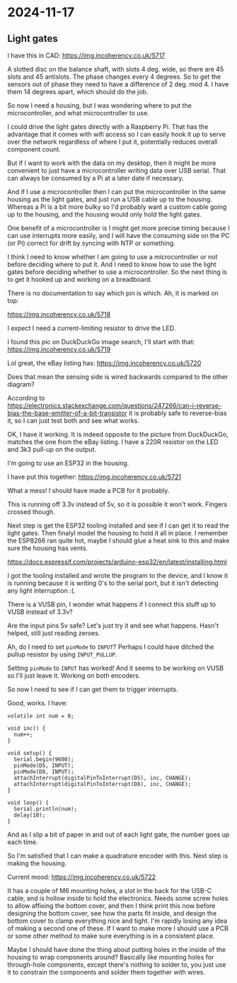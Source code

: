 # 2024-11-17

## Light gates

I have this in CAD: https://img.incoherency.co.uk/5717

A slotted disc on the balance shaft, with slots 4 deg. wide, so there are 45 slots and 45 antislots. The phase
changes every 4 degrees. So to get the sensors out of phase they need to have a difference of 2 deg. mod 4. I
have them 14 degrees apart, which should do the job.

So now I need a housing, but I was wondering where to put the microcontroller, and what microcontroller to use.

I could drive the light gates directly with a Raspberry Pi. That has the advantage that it comes with wifi
access so I can easily hook it up to serve over the network regardless of where I put it, potentially
reduces overall component count.

But if I want to work with the data on my desktop, then it might be more convenient to just have a microcontroller
writing data over USB serial. That can always be consumed by a Pi at a later date if necessary.

And if I use a microcontroller then I can put the microcontroller in the same housing as the light gates, and
just run a USB cable up to the housing. Whereas a Pi is a bit more bulky so I'd probably want a custom cable
going up to the housing, and the housing would only hold the light gates.

One benefit of a microcontroller is I might get more precise timing because I can use interrupts more easily,
and I will have the consuming side on the PC (or Pi) correct for drift by syncing with NTP or something.

I think I need to know whether I am going to use a microcontroller or not before deciding where to put it.
And I need to know how to use the light gates before deciding whether to use a microcontroller. So the next
thing is to get it hooked up and working on a breadboard.

There is no documentation to say which pin is which. Ah, it is marked on top:

https://img.incoherency.co.uk/5718

I expect I need a current-limiting resistor to drive the LED.

I found this pic on DuckDuckGo image search, I'll start with that: https://img.incoherency.co.uk/5719

Lol great, the eBay listing has: https://img.incoherency.co.uk/5720

Does that mean the sensing side is wired backwards compared to the other diagram?

According to https://electronics.stackexchange.com/questions/247266/can-i-reverse-bias-the-base-emitter-of-a-bjt-transistor it is probably safe to reverse-bias it, so I can just test both and see what works.

OK, I have it working. It is indeed opposite to the picture from DuckDuckGo, matches the one from the eBay
listing. I have a 220R resistor on the LED and 3k3 pull-up on the output.

I'm going to use an ESP32 in the housing.

I have put this together: https://img.incoherency.co.uk/5721

What a mess! I should have made a PCB for it probably.

This is running off 3.3v instead of 5v, so it is possible it won't work. Fingers crossed though.

Next step is get the ESP32 tooling installed and see if I can get it to read the light gates. Then
finalyl model the housing to hold it all in place. I remember the ESP8266 ran quite hot, maybe I should glue a heat
sink to this and make sure the housing has vents.

https://docs.espressif.com/projects/arduino-esp32/en/latest/installing.html

I got the tooling installed and wrote the program to the device, and I know it is running because it is writing
0's to the serial port, but it isn't detecting any light interruption :(.

There is a VUSB pin, I wonder what happens if I connect this stuff up to VUSB instead of 3.3v?

Are the input pins 5v safe? Let's just try it and see what happens. Hasn't helped, still just reading zeroes.

Ah, do I need to set `pinMode` to `INPUT`? Perhaps I could have ditched the pullup resistor by using `INPUT_PULLUP`.

Setting `pinMode` to `INPUT` has worked! And it seems to be working on VUSB so I'll just leave it. Working
on both encoders.

So now I need to see if I can get them to trigger interrupts.

Good, works. I have:

    volatile int num = 0;
    
    void inc() {
      num++;
    }
    
    void setup() {
      Serial.begin(9600);
      pinMode(D5, INPUT);
      pinMode(D8, INPUT);
      attachInterrupt(digitalPinToInterrupt(D5), inc, CHANGE);
      attachInterrupt(digitalPinToInterrupt(D8), inc, CHANGE);
    }
    
    void loop() {
      Serial.println(num);
      delay(10);
    }

And as I slip a bit of paper in and out of each light gate, the number goes up each time.

So I'm satisfied that I can make a quadrature encoder with this. Next step is making the housing.

Current mood: https://img.incoherency.co.uk/5722

It has a couple of M6 mounting holes, a slot in the back for the USB-C cable, and is hollow inside to hold
the electronics. Needs some screw holes to allow affixing the bottom cover, and then I think print this now before
designing the bottom cover, see how the parts fit inside, and design the bottom cover to clamp everything nice
and tight. I'm rapidly losing any idea of making a second one of these. If I want to make more I should use
a PCB or some other method to make sure everything is in a consistent place.

Maybe I should have done the thing about putting
holes in the inside of the housing to wrap components around? Basically like mounting holes
for through-hole components, except there's nothing to solder to, you just use it to constrain the components
and solder them together with wires.
